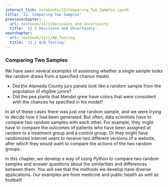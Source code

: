 ```yaml
---
interact_link: notebooks/12/Comparing_Two_Samples.ipynb
title: '12. Comparing Two Samples'
previouschapter:
  url: textbook/11/3/Decisions_and_Uncertainty
  title: '11.3 Decisions and Uncertainty'
nextchapter:
  url: textbook/12/1/AB_Testing
  title: '12.1 A/B Testing'
---
```


### Comparing Two Samples ###
We have seen several examples of assessing whether a single sample looks like random draws from a specified chance model. 
- Did the Alameda County jury panels look like a random sample from the population of eligible jurors?
- Did the pea plants that Mendel grew have colors that were consistent with the chances he specified in his model?

In all of these cases there was just one random sample, and we were trying to decide how it had been generated. But often, data scientists have to compare two random samples with each other. For example, they might have to compare the outcomes of patients who have been assigned at random to a treatment group and a control group. Or they might have randomized internet users to receive two different versions of a website, after which they would want to compare the actions of the two random groups.

In this chapter, we develop a way of using Python to compare two random samples and answer questions about the similarities and differences between them. You will see that the methods we develop have diverse applications. Our examples are from medicine and public health as well as football!

